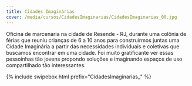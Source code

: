 ```yaml
---
title: Cidades Imaginárias
cover: /media/cursos/CidadesImaginarias/CidadesImaginarias_00.jpg
---
```

Oficina de marcenaria na cidade de Resende - RJ, durante uma colônia de férias que reuniu crianças de 6 a 10 anos para construirmos juntas uma Cidade Imaginária a partir das necessidades individuais e coletivas que buscamos encontrar em uma cidade. Foi muito gratificante ver essas pessoinhas tão jovens propondo soluções e imaginando espaços de uso compartilhado tão interessantes.

{% include swipebox.html prefix="CidadesImaginarias_" %}
